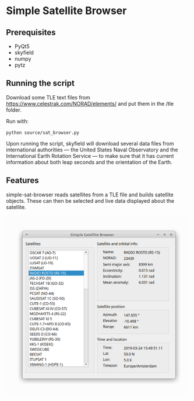 # Simple Satellite Browser

## Prerequisites

* PyQt5
* skyfield
* numpy
* pytz

## Running the script

Download some TLE text files from https://www.celestrak.com/NORAD/elements/ and put them in the /tle folder.

Run with:

```
python source/sat_browser.py
```

Upon running the script, skyfield will download several data files from international authorities —
the United States Naval Observatory and the International Earth Rotation Service —
to make sure that it has current information about both leap seconds and the orientation of the Earth.

## Features

simple-sat-browser reads satellites from a TLE file and builds satellite objects.
These can then be selected and live data displayed about the satellite.

![alt text](img/screenshot.png)
